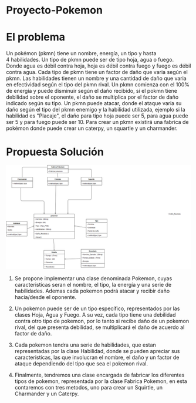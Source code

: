 # Proyecto-Pokemon
# El problema
Un pokémon (pkmn) tiene un nombre, energía, un tipo y hasta 4 habilidades.
Un tipo de pkmn puede ser de tipo hoja, agua o fuego. Donde agua es débil contra hoja, hoja es débil contra fuego y fuego es débil contra agua. Cada tipo de pkmn tiene un factor de daño que varia según el pkmn.
Las habilidades tienen un nombre y una cantidad de daño que varia en efectividad según el tipo del pkmn rival.
Un pkmn comienza con el 100% de energía y puede disminuir según el daño recibido, si el pokmn tiene debilidad sobre el oponente, el daño se multiplica por el factor de daño indicado según su tipo.
Un pkmn puede atacar, donde el ataque varia su daño según el tipo del pkmn enemigo y la habilidad utilizada, ejemplo si la habilidad es "Placaje", el daño para tipo hoja puede ser 5, para agua puede ser 5 y para fuego puede ser 10.
Para crear un pkmn existirá una fabrica de pokémon donde puede crear un caterpy, un squartle y un charmander.

# Propuesta Solución
![alt text](https://raw.githubusercontent.com/benjaranedad/Proyecto-Pokemon/master/diagrama_clase.jpg)
1. Se propone implementar una clase denominada Pokemon, cuyas caracteristicas seran el nombre, el tipo, la energía y una serie de habilidades. Ademas cada pokemon podrá atacar y recibir daño hacia/desde el oponente.

2. Un pokemon puede ser de un tipo específico, representados por las clases Hoja, Agua y Fuego. A su vez, cada tipo tiene una debilidad contra otro tipo de pokemon, por lo tanto si recibe daño de un pokemon rival, del que presenta debilidad, se multiplicará el daño de acuerdo al factor de daño.

3. Cada pokemon tendra una serie de habilidades, que estan representadas por la clase Habilidad, donde se pueden apreciar sus caracteristicas, las que involucran el nombre, el daño y un factor de ataque dependiendo del tipo que sea el pokemon rival.

4. Finalmente, tendremos una clase encargada de fabricar los diferentes tipos de pokemon, representada por la clase Fabrica Pokemon, en esta contaremos con tres metodos, uno para crear un Squirtle, un Charmander y un Caterpy. 
